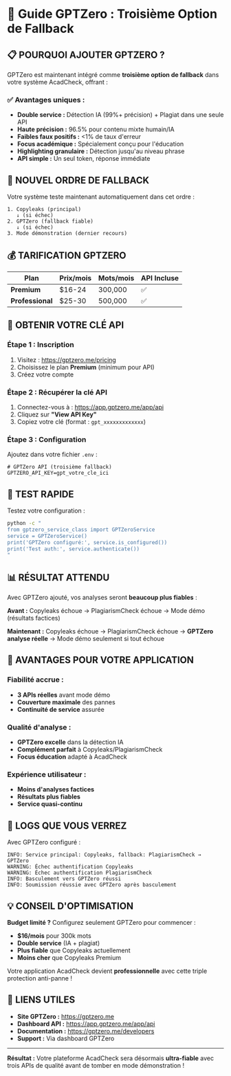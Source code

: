 # 🚀 Guide GPTZero : Troisième Option de Fallback

## 📋 POURQUOI AJOUTER GPTZERO ?

GPTZero est maintenant intégré comme **troisième option de fallback** dans votre système AcadCheck, offrant :

### ✅ **Avantages uniques :**
- **Double service :** Détection IA (99%+ précision) + Plagiat dans une seule API
- **Haute précision :** 96.5% pour contenu mixte humain/IA
- **Faibles faux positifs :** <1% de taux d'erreur
- **Focus académique :** Spécialement conçu pour l'éducation
- **Highlighting granulaire :** Détection jusqu'au niveau phrase
- **API simple :** Un seul token, réponse immédiate

## 🔄 NOUVEL ORDRE DE FALLBACK

Votre système teste maintenant automatiquement dans cet ordre :

```
1. Copyleaks (principal) 
   ↓ (si échec)
2. GPTZero (fallback fiable)
   ↓ (si échec)
3. Mode démonstration (dernier recours)
```

## 💰 TARIFICATION GPTZERO

| Plan | Prix/mois | Mots/mois | API Incluse |
|------|-----------|-----------|-------------|
| **Premium** | $16-24 | 300,000 | ✅ |
| **Professional** | $25-30 | 500,000 | ✅ |

## 🔑 OBTENIR VOTRE CLÉ API

### **Étape 1 : Inscription**
1. Visitez : https://gptzero.me/pricing
2. Choisissez le plan **Premium** (minimum pour API)
3. Créez votre compte

### **Étape 2 : Récupérer la clé API**
1. Connectez-vous à : https://app.gptzero.me/app/api
2. Cliquez sur **"View API Key"**
3. Copiez votre clé (format : `gpt_xxxxxxxxxxxxx`)

### **Étape 3 : Configuration**
Ajoutez dans votre fichier `.env` :
```env
# GPTZero API (troisième fallback)
GPTZERO_API_KEY=gpt_votre_cle_ici
```

## 🧪 TEST RAPIDE

Testez votre configuration :
```bash
python -c "
from gptzero_service_class import GPTZeroService
service = GPTZeroService()
print('GPTZero configuré:', service.is_configured())
print('Test auth:', service.authenticate())
"
```

## 📊 RÉSULTAT ATTENDU

Avec GPTZero ajouté, vos analyses seront **beaucoup plus fiables** :

**Avant :** Copyleaks échoue → PlagiarismCheck échoue → Mode démo (résultats factices)

**Maintenant :** Copyleaks échoue → PlagiarismCheck échoue → **GPTZero analyse réelle** → Mode démo seulement si tout échoue

## 🎯 AVANTAGES POUR VOTRE APPLICATION

### **Fiabilité accrue :**
- **3 APIs réelles** avant mode démo
- **Couverture maximale** des pannes
- **Continuité de service** assurée

### **Qualité d'analyse :**
- **GPTZero excelle** dans la détection IA
- **Complément parfait** à Copyleaks/PlagiarismCheck
- **Focus éducation** adapté à AcadCheck

### **Expérience utilisateur :**
- **Moins d'analyses factices**
- **Résultats plus fiables**
- **Service quasi-continu**

## 📝 LOGS QUE VOUS VERREZ

Avec GPTZero configuré :
```
INFO: Service principal: Copyleaks, fallback: PlagiarismCheck → GPTZero
WARNING: Échec authentification Copyleaks
WARNING: Échec authentification PlagiarismCheck  
INFO: Basculement vers GPTZero réussi
INFO: Soumission réussie avec GPTZero après basculement
```

## 💡 CONSEIL D'OPTIMISATION

**Budget limité ?** Configurez seulement GPTZero pour commencer :
- **$16/mois** pour 300k mots
- **Double service** (IA + plagiat)
- **Plus fiable** que Copyleaks actuellement
- **Moins cher** que Copyleaks Premium

Votre application AcadCheck devient **professionnelle** avec cette triple protection anti-panne !

## 🔗 LIENS UTILES

- **Site GPTZero :** https://gptzero.me
- **Dashboard API :** https://app.gptzero.me/app/api
- **Documentation :** https://gptzero.me/developers
- **Support :** Via dashboard GPTZero

---

**Résultat :** Votre plateforme AcadCheck sera désormais **ultra-fiable** avec trois APIs de qualité avant de tomber en mode démonstration !